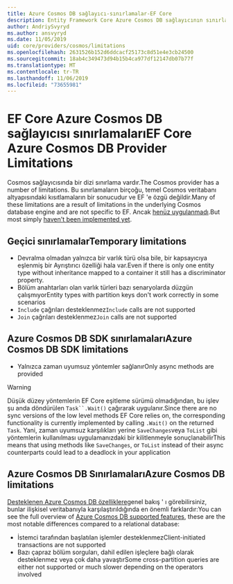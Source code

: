 ```yaml
---
title: Azure Cosmos DB sağlayıcı-sınırlamalar-EF Core
description: Entity Framework Core Azure Cosmos DB sağlayıcının sınırlamaları
author: AndriySvyryd
ms.author: ansvyryd
ms.date: 11/05/2019
uid: core/providers/cosmos/limitations
ms.openlocfilehash: 2631526b152d6ddcacf25173c8d51e4e3cb24500
ms.sourcegitcommit: 18ab4c349473d94b15b4ca977df12147db07b77f
ms.translationtype: MT
ms.contentlocale: tr-TR
ms.lasthandoff: 11/06/2019
ms.locfileid: "73655981"
---
```

# <a name="ef-core-azure-cosmos-db-provider-limitations"></a><span data-ttu-id="fb95a-103">EF Core Azure Cosmos DB sağlayıcısı sınırlamaları</span><span class="sxs-lookup"><span data-stu-id="fb95a-103">EF Core Azure Cosmos DB Provider Limitations</span></span>

<span data-ttu-id="fb95a-104">Cosmos sağlayıcısında bir dizi sınırlama vardır.</span><span class="sxs-lookup"><span data-stu-id="fb95a-104">The Cosmos provider has a number of limitations.</span></span> <span data-ttu-id="fb95a-105">Bu sınırlamaların birçoğu, temel Cosmos veritabanı altyapısındaki kısıtlamaların bir sonucudur ve EF 'e özgü değildir.</span><span class="sxs-lookup"><span data-stu-id="fb95a-105">Many of these limitations are a result of limitations in the underlying Cosmos database engine and are not specific to EF.</span></span> <span data-ttu-id="fb95a-106">Ancak [henüz uygulanmadı](https://github.com/aspnet/EntityFrameworkCore/issues?page=1&q=is%3Aissue+is%3Aopen+Cosmos+in%3Atitle+label%3Atype-enhancement+sort%3Areactions-%2B1-desc).</span><span class="sxs-lookup"><span data-stu-id="fb95a-106">But most simply [haven't been implemented yet](https://github.com/aspnet/EntityFrameworkCore/issues?page=1&q=is%3Aissue+is%3Aopen+Cosmos+in%3Atitle+label%3Atype-enhancement+sort%3Areactions-%2B1-desc).</span></span>

## <a name="temporary-limitations"></a><span data-ttu-id="fb95a-107">Geçici sınırlamalar</span><span class="sxs-lookup"><span data-stu-id="fb95a-107">Temporary limitations</span></span>

- <span data-ttu-id="fb95a-108">Devralma olmadan yalnızca bir varlık türü olsa bile, bir kapsayıcıya eşlenmiş bir Ayrıştırıcı özelliği hala var.</span><span class="sxs-lookup"><span data-stu-id="fb95a-108">Even if there is only one entity type without inheritance mapped to a container it still has a discriminator property.</span></span>
- <span data-ttu-id="fb95a-109">Bölüm anahtarları olan varlık türleri bazı senaryolarda düzgün çalışmıyor</span><span class="sxs-lookup"><span data-stu-id="fb95a-109">Entity types with partition keys don't work correctly in some scenarios</span></span>
- <span data-ttu-id="fb95a-110">`Include` çağrıları desteklenmez</span><span class="sxs-lookup"><span data-stu-id="fb95a-110">`Include` calls are not supported</span></span>
- <span data-ttu-id="fb95a-111">`Join` çağrıları desteklenmez</span><span class="sxs-lookup"><span data-stu-id="fb95a-111">`Join` calls are not supported</span></span>

## <a name="azure-cosmos-db-sdk-limitations"></a><span data-ttu-id="fb95a-112">Azure Cosmos DB SDK sınırlamaları</span><span class="sxs-lookup"><span data-stu-id="fb95a-112">Azure Cosmos DB SDK limitations</span></span>

- <span data-ttu-id="fb95a-113">Yalnızca zaman uyumsuz yöntemler sağlanır</span><span class="sxs-lookup"><span data-stu-id="fb95a-113">Only async methods are provided</span></span>

> [!WARNING]
> <span data-ttu-id="fb95a-114">Düşük düzey yöntemlerin EF Core eşitleme sürümü olmadığından, bu işlev şu anda döndürülen `Task``.Wait()` çağırarak uygulanır.</span><span class="sxs-lookup"><span data-stu-id="fb95a-114">Since there are no sync versions of the low level methods EF Core relies on, the corresponding functionality is currently implemented by calling `.Wait()` on the returned `Task`.</span></span> <span data-ttu-id="fb95a-115">Yani, zaman uyumsuz karşılıkları yerine `SaveChanges`veya `ToList` gibi yöntemlerin kullanılması uygulamanızdaki bir kilitlenmeyle sonuçlanabilir</span><span class="sxs-lookup"><span data-stu-id="fb95a-115">This means that using methods like `SaveChanges`, or `ToList` instead of their async counterparts could lead to a deadlock in your application</span></span>

## <a name="azure-cosmos-db-limitations"></a><span data-ttu-id="fb95a-116">Azure Cosmos DB Sınırlamaları</span><span class="sxs-lookup"><span data-stu-id="fb95a-116">Azure Cosmos DB limitations</span></span>

<span data-ttu-id="fb95a-117">[Desteklenen Azure Cosmos DB özelliklere](/azure/cosmos-db/modeling-data)genel bakış ' ı görebilirsiniz, bunlar ilişkisel veritabanıyla karşılaştırıldığında en önemli farklardır:</span><span class="sxs-lookup"><span data-stu-id="fb95a-117">You can see the full overview of [Azure Cosmos DB supported features](/azure/cosmos-db/modeling-data), these are the most notable differences compared to a relational database:</span></span>

- <span data-ttu-id="fb95a-118">İstemci tarafından başlatılan işlemler desteklenmez</span><span class="sxs-lookup"><span data-stu-id="fb95a-118">Client-initiated transactions are not supported</span></span>
- <span data-ttu-id="fb95a-119">Bazı çapraz bölüm sorguları, dahil edilen işleçlere bağlı olarak desteklenmez veya çok daha yavaştır</span><span class="sxs-lookup"><span data-stu-id="fb95a-119">Some cross-partition queries are either not supported or much slower depending on the operators involved</span></span>
